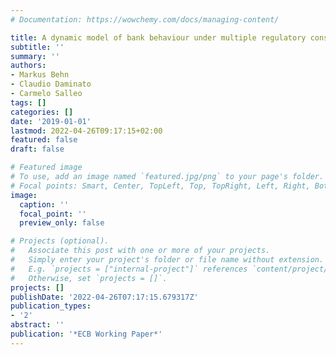 ```yaml
---
# Documentation: https://wowchemy.com/docs/managing-content/

title: A dynamic model of bank behaviour under multiple regulatory constraints
subtitle: ''
summary: ''
authors:
- Markus Behn
- Claudio Daminato
- Carmelo Salleo
tags: []
categories: []
date: '2019-01-01'
lastmod: 2022-04-26T09:17:15+02:00
featured: false
draft: false

# Featured image
# To use, add an image named `featured.jpg/png` to your page's folder.
# Focal points: Smart, Center, TopLeft, Top, TopRight, Left, Right, BottomLeft, Bottom, BottomRight.
image:
  caption: ''
  focal_point: ''
  preview_only: false

# Projects (optional).
#   Associate this post with one or more of your projects.
#   Simply enter your project's folder or file name without extension.
#   E.g. `projects = ["internal-project"]` references `content/project/deep-learning/index.md`.
#   Otherwise, set `projects = []`.
projects: []
publishDate: '2022-04-26T07:17:15.679317Z'
publication_types:
- '2'
abstract: ''
publication: '*ECB Working Paper*'
---
```

